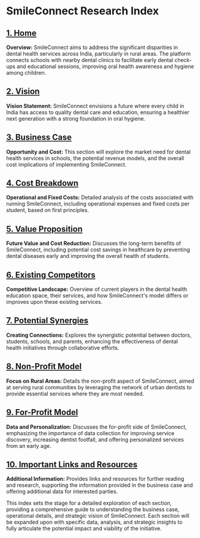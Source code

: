 # SmileConnect Research Index

## [1. Home](./1_Home.md)
**Overview:** SmileConnect aims to address the significant disparities in dental health services across India, particularly in rural areas. The platform connects schools with nearby dental clinics to facilitate early dental check-ups and educational sessions, improving oral health awareness and hygiene among children.

## [2. Vision](./2_Vision.md)
**Vision Statement:** SmileConnect envisions a future where every child in India has access to quality dental care and education, ensuring a healthier next generation with a strong foundation in oral hygiene.

## [3. Business Case](./3_Business_Case.md)
**Opportunity and Cost:** This section will explore the market need for dental health services in schools, the potential revenue models, and the overall cost implications of implementing SmileConnect.

## [4. Cost Breakdown](./4_Cost_Breakdown.md)
**Operational and Fixed Costs:** Detailed analysis of the costs associated with running SmileConnect, including operational expenses and fixed costs per student, based on first principles.

## [5. Value Proposition](./5_Value_Proposition.md)
**Future Value and Cost Reduction:** Discusses the long-term benefits of SmileConnect, including potential cost savings in healthcare by preventing dental diseases early and improving the overall health of students.

## [6. Existing Competitors](./6_Existing_Competitors.md)
**Competitive Landscape:** Overview of current players in the dental health education space, their services, and how SmileConnect's model differs or improves upon these existing services.

## [7. Potential Synergies](./7_Potential_Synergies.md)
**Creating Connections:** Explores the synergistic potential between doctors, students, schools, and parents, enhancing the effectiveness of dental health initiatives through collaborative efforts.

## [8. Non-Profit Model](./Non_Profit_Model.md)
**Focus on Rural Areas:** Details the non-profit aspect of SmileConnect, aimed at serving rural communities by leveraging the network of urban dentists to provide essential services where they are most needed.

## [9. For-Profit Model](./For_Profit_Model.md)
**Data and Personalization:** Discusses the for-profit side of SmileConnect, emphasizing the importance of data collection for improving service discovery, increasing dentist footfall, and offering personalized services from an early age.

## [10. Important Links and Resources](./Important_Links_and_Resources.md)
**Additional Information:** Provides links and resources for further reading and research, supporting the information provided in the business case and offering additional data for interested parties.

This index sets the stage for a detailed exploration of each section, providing a comprehensive guide to understanding the business case, operational details, and strategic vision of SmileConnect. Each section will be expanded upon with specific data, analysis, and strategic insights to fully articulate the potential impact and viability of the initiative.